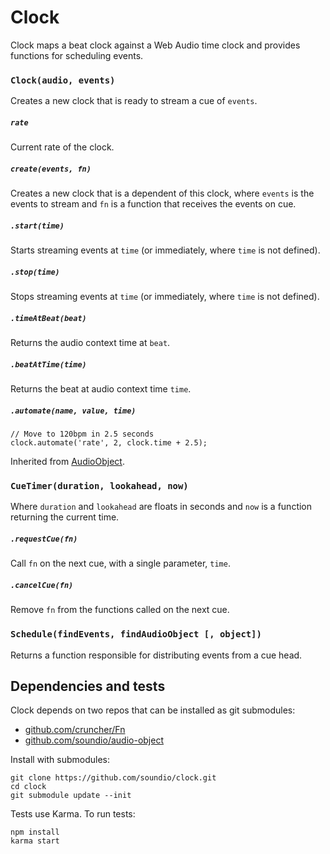 # Clock
Clock maps a beat clock against a Web Audio time clock and provides
functions for scheduling events.


### `Clock(audio, events)`

Creates a new clock that is ready to stream a cue of `events`.

##### `rate`

Current rate of the clock.

##### `create(events, fn)`

Creates a new clock that is a dependent of this clock, where `events` is
the events to stream and `fn` is a function that receives the events on cue.

##### `.start(time)`

Starts streaming events at `time` (or immediately, where `time` is not defined).

##### `.stop(time)`

Stops streaming events at `time` (or immediately, where `time` is not defined).

##### `.timeAtBeat(beat)`

Returns the audio context time at `beat`.

##### `.beatAtTime(time)`

Returns the beat at audio context time `time`.

##### `.automate(name, value, time)`

    // Move to 120bpm in 2.5 seconds
    clock.automate('rate', 2, clock.time + 2.5);

Inherited from <a href="http://github.com/soundio/audio-object">AudioObject</a>.


### `CueTimer(duration, lookahead, now)`

Where `duration` and `lookahead` are floats in seconds and `now` is a function
returning the current time.

##### `.requestCue(fn)`

Call `fn` on the next cue, with a single parameter, `time`.

##### `.cancelCue(fn)`

Remove `fn` from the functions called on the next cue.


### `Schedule(findEvents, findAudioObject [, object])`

Returns a function responsible for distributing events from a cue head.


## Dependencies and tests

Clock depends on two repos that can be installed as git submodules:

- <a href="https://github.com/cruncher/collection">github.com/cruncher/Fn</a>
- <a href="https://github.com/soundio/audio-object">github.com/soundio/audio-object</a>

Install with submodules:

	git clone https://github.com/soundio/clock.git
	cd clock
	git submodule update --init

Tests use Karma. To run tests:

	npm install
	karma start